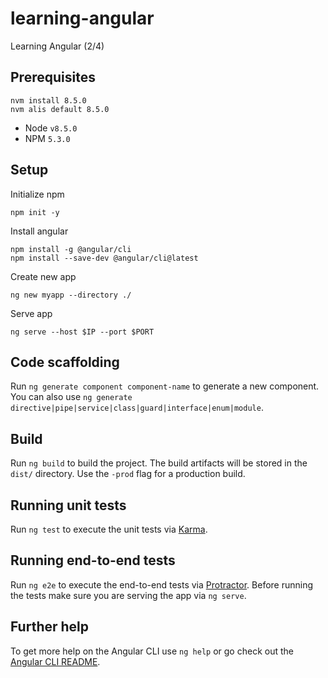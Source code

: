 # learning-angular

Learning Angular (2/4)

## Prerequisites

```
nvm install 8.5.0
nvm alis default 8.5.0
```

- Node `v8.5.0`
- NPM `5.3.0`

## Setup

Initialize npm

```
npm init -y
```

Install angular

```
npm install -g @angular/cli
npm install --save-dev @angular/cli@latest
```

Create new app

```
ng new myapp --directory ./
```

Serve app

```
ng serve --host $IP --port $PORT
```

## Code scaffolding

Run `ng generate component component-name` to generate a new component. You can also use `ng generate directive|pipe|service|class|guard|interface|enum|module`.

## Build

Run `ng build` to build the project. The build artifacts will be stored in the `dist/` directory. Use the `-prod` flag for a production build.

## Running unit tests

Run `ng test` to execute the unit tests via [Karma](https://karma-runner.github.io).

## Running end-to-end tests

Run `ng e2e` to execute the end-to-end tests via [Protractor](http://www.protractortest.org/).
Before running the tests make sure you are serving the app via `ng serve`.

## Further help

To get more help on the Angular CLI use `ng help` or go check out the [Angular CLI README](https://github.com/angular/angular-cli/blob/master/README.md).




